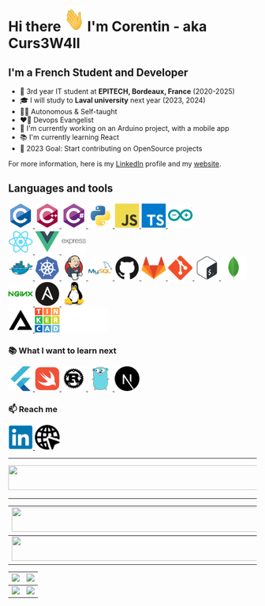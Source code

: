<head>
    <style>img { height: 50px }</style>
</head>

<h1 align="left">Hi there <img alt="Waving" width="40" height="40" src="./img/icons/wave.gif"> I'm Corentin - aka Curs3W4ll</h1>

## I'm a French Student and Developer

- 💼 3rd year IT student at **EPITECH, Bordeaux, France** (2020-2025)
- 🎓 I will study to **Laval university** next year (2023, 2024)
- 👨‍🎓 Autonomous & Self-taught
- ❤️‍🔥 Devops Evangelist
- 🔌 I'm currently working on an Arduino project, with a mobile app
- 📚 I'm currently learning React
- 🎯 2023 Goal: Start contributing on OpenSource projects

For more information, here is my [LinkedIn](https://www.linkedin.com/in/corentin-hervaud) profile and my [website](https://www.hervaud.fr).<br>

 ## Languages and tools

<p align="left">
  <a href="https://en.wikipedia.org/wiki/C_(programming_language)" target="_blank" rel="noreferrer">
    <img alt="C" title="C" src="./img/icons/c.svg" />
  </a>
  <a href="https://en.wikipedia.org/wiki/C%2B%2B" target="_blank" rel="noreferrer">
    <img alt="C++" title="C++" src="./img/icons/cplusplus.svg" />
  </a>
  <a href="https://docs.microsoft.com/en-us/dotnet/csharp/" target="_blank" rel="noreferrer">
    <img alt="C#" title="C#" src="./img/icons/csharp.svg" />
  </a>
  <a href="https://www.python.org/" target="_blank" rel="noreferrer">
    <img alt="Python" title="Python" src="./img/icons/python.svg" />
  </a>
  <a href="https://www.javascript.com/" target="_blank" rel="noreferrer">
    <img alt="Javascript" title="Javascript" src="./img/icons/javascript.svg" />
  </a>
  <a href="https://www.typescriptlang.org/" target="_blank" rel="noreferrer">
    <img alt="Typescript" title="Typescript" src="./img/icons/typescript.svg" />
  </a>
  <a href="https://www.arduino.org/" target="_blank" rel="noreferrer">
    <img alt="Arduino" title="Arduino" src="./img/icons/arduino.svg" />
  </a>

  <br />

  <a href="https://reactjs.org/" target="_blank" rel="noreferrer">
    <img alt="ReactJS" title="ReactJS" src="./img/icons/react.svg" />
  </a>
  <a href="https://vuejs.org/" target="_blank" rel="noreferrer">
    <img alt="VueJS" title="VueJS" src="./img/icons/vue.svg" />
  </a>
  <a href="https://expressjs.com/" target="_blank" rel="noreferrer">
    <img alt="ExpressJS" title="ExpressJS" src="./img/icons/express.svg" />
  </a>

  <br />

  <a href="https://www.docker.com/" target="_blank" rel="noreferrer">
    <img alt="Docker" title="Docker" src="./img/icons/docker.svg" />
  </a>
  <a href="https://kubernetes.io/" target="_blank" rel="noreferrer">
    <img alt="Kubernetes" title="Kubernetes" src="./img/icons/kubernetes.svg" />
  </a>
  <a href="https://www.jenkins.io/" target="_blank" rel="noreferrer">
    <img alt="Jenkins" title="Jenkins" src="./img/icons/jenkins.svg" />
  </a>
  <a href="https://www.mysql.com/" target="_blank" rel="noreferrer">
    <img alt="MySQL" title="MySQL" src="./img/icons/mysql.svg" />
  </a>
  <a href="https://www.github.com/" target="_blank" rel="noreferrer">
    <img alt="Github" title="Github" src="./img/icons/github.svg" />
  </a>
  <a href="https://www.gitlab.com/" target="_blank" rel="noreferrer">
    <img alt="Gitlab" title="Gitlab" src="./img/icons/gitlab.svg" />
  </a>
  <a href="https://git-scm.com/" target="_blank" rel="noreferrer">
    <img alt="Git" title="Git" src="./img/icons/git.svg" />
  </a>
  <a href="https://fr.wikipedia.org/wiki/Bash" target="_blank" rel="noreferrer">
    <img alt="Bash" title="Bash" src="./img/icons/bash.svg" />
  </a>
  <a href="https://www.mongodb.com" target="_blank" rel="noreferrer">
    <img alt="MongoDB" title="MongoDB" src="./img/icons/mongodb.svg" />
  </a>
  <a href="https://www.nginx.com" target="_blank" rel="noreferrer">
    <img alt="Nginx" title="Nginx" src="./img/icons/nginx.svg" />
  </a>
  <a href="https://www.ansible.com" target="_blank" rel="noreferrer">
    <img alt="Ansible" title="Ansible" src="./img/icons/ansible.svg" />
  </a>
  <a href="https://fr.wikipedia.org/wiki/Linux" target="_blank" rel="noreferrer">
    <img alt="Linux" title="Linux" src="./img/icons/linux.svg" />
  </a>

  <br>

  <a href="https://creality.com" target="_blank" rel="noreferrer">
    <img alt="Creality" title="Creality" src="./img/icons/creality.png" />
  </a>
  <a href="https://tinkercad.com" target="_blank" rel="noreferrer">
    <img alt="Blender" title="Tinkercad" src="./img/icons/tinkercad.svg" />
  </a>
</p>

### 📚 What I want to learn next

<p align="left">
  <a href="https://flutter.dev/" target="_blank" rel="noreferrer">
    <img alt="Flutter" title="Flutter" src="./img/icons/flutter.svg">
  </a>
  <a href="https://developer.apple.com/swift/" target="_blank" rel="noreferrer">
    <img alt="Swift" title="Swift" src="./img/icons/swift.svg">
  </a>
  <a href="https://www.rust-lang.org/" target="_blank" rel="noreferrer">
    <img alt="Rust" title="Rust" src="./img/icons/rust.svg">
  </a>
  <a href="https://go.dev" target="_blank" rel="noreferrer">
    <img alt="Go" title="Go" src="./img/icons/go.svg">
  </a>
  <a href="https://nextjs.org/" target="_blank" rel="noreferrer">
    <img alt="NextJS" title="NextJS" src="./img/icons/next.svg">
  </a>
</p>

### 📫 Reach me

<p align="left">
  <a href="https://www.linkedin.com/in/guillaumebogard" target="_blank" rel="noreferrer">
    <img alt="LinkedIn" title="LinkedIn" src="./img/icons/linkedin.svg">
  </a>
  <a href="https://www.hervaud.fr" target="_blank" rel="noreferrer">
    <img alt="Personal Website" title="My website" src="./img/icons/website.png">
  </a>
</p>

---

<img width="800" src="https://github-readme-streak-stats.herokuapp.com?user=Curs3W4ll&theme=tokyonight&hide_border=true" />

---

<table>
  <tbody>
    <tr>
      <td>
        <a href="https://github-readme-streak-stats.herokuapp.com/Curs3W4ll">
          <img width="705" src="https://github-readme-streak-stats.herokuapp.com/?user=naleeee&bg_color=30,e96443,904e95&title_color=fff&text_color=fff&theme=radical&hide_border=true">
        </a>
      </td>
    </tr>
  </tbody>
  <tbody>
    <tr>
      <td>
        <a href="https://github-profile-summary-cards.vercel.app/api/cards/profile-details?username=naleeee">
          <img width="715" src="https://github-profile-summary-cards.vercel.app/api/cards/profile-details?username=naleeee&theme=dracula"/>
        </a>
      </td>
    </tr>
  </tbody>
</table>

<table>
  <tbody>
    <tr>
      <th>
        <a href="https://github-profile-summary-cards.vercel.app/api/cards/repos-per-language?username=naleeee">
          <img src="https://github-profile-summary-cards.vercel.app/api/cards/repos-per-language?username=naleeee&theme=dracula"/>
        </a>
      </th>
      <th>
        <a href="https://github-profile-summary-cards.vercel.app/api/cards/most-commit-language?username=naleeee&">
          <img src="https://github-profile-summary-cards.vercel.app/api/cards/most-commit-language?username=naleeee&theme=dracula"/>
        </a>
      </th>
    </tr>
  </tbody>
  <tbody>
    <tr>
      <td>
        <a href="https://github-profile-summary-cards.vercel.app/api/cards/stats?username=naleeee">
          <img src="https://github-profile-summary-cards.vercel.app/api/cards/stats?username=naleeee&theme=dracula"/>
        </a>
      </td>
      <td>
        <a href="https://github-profile-summary-cards.vercel.app/api/cards/productive-time?username=naleeee">
          <img src="https://github-profile-summary-cards.vercel.app/api/cards/productive-time?username=naleeee&theme=dracula"/>
        </a>
      </td>
    </tr>
  </tbody>
</table>
